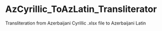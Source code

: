# AzCyrillic_ToAzLatin_Transliterator

Transliteration from Azerbaijani Cyrillic .xlsx file to Azerbaijani Latin
